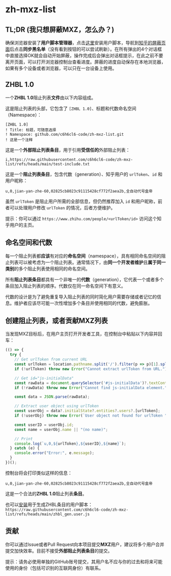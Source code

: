 # zh-mxz-list

## TL;DR (我只想屏蔽MXZ，怎么办？)

确保浏览器安装了**用户脚本管理器**，点击[这里](https://github.com/c6h6cl6-code/zh-mxz-list/raw/refs/heads/main/zhbl.user.js)安装用户脚本，导航到[知乎的屏蔽页面](https://www.zhihu.com/settings/filter)后点击**同步黑名单**（没有看到按钮的可以尝试刷新）。在所有弹出的4个对话框中直接选择OK就会自动开始屏蔽，操作完成后会弹出对话框提示，在此之前不要离开页面，可以打开浏览器控制台查看进度。屏蔽的进度自动保存在本地浏览器，如果有多个设备或者浏览器，可以只在一台设备上使用。

## ZHBL 1.0

一个**ZHBL 1.0**阻止列表**文件**由以下内容组成。

这是阻止列表的头部，它包含了 `[ZHBL 1.0]`、标题和代数命名空间（Namespace）：

```ZHBL
[ZHBL 1.0]
! Title: 标题，可随意选择
! Namespace: github.com/c6h6cl6-code/zh-mxz-list.git
! 这是一个注释
```

这是一个**外部阻止列表条目**，用于引用**受信任的**外部阻止列表：

```
i,https://raw.githubusercontent.com/c6h6cl6-code/zh-mxz-list/refs/heads/main/test-include.txt
```

这是一个**阻止列表条目**，包含代数（generation）、知乎用户的 `urlToken`、`id` 和用户昵称：

```ZHBL
u,0,jian-yan-zhe-60,02825cb8023c91115428cf772f2aea2b,全自动代号盒帝
```

虽然 `urlToken` 是阻止用户所需的全部信息，但仍然推荐加入 `id` 和用户昵称，前者可以处理用户修改 `urlToken` 的情况，后者方便维护。

提示：你可以通过 `https://www.zhihu.com/people/<urlToken/id>` 访问这个知乎用户的主页。

## 命名空间和代数
每一个阻止列表都**应该**有对应的**命名空间**（namespace），具有相同命名空间的阻止列表可以被考虑为一个阻止列表。通常情况下，由**同一个开发者维护**且**属于同一类别**的多个阻止列表使用相同的命名空间。

所有**阻止列表条目**都具有一个非唯一的**代数**（generation），它代表一个或者多个条目加入阻止列表的顺序。代数仅在同一命名空间下有意义。

代数的设计是为了避免重复导入阻止列表的同时简化用户需要存储或者记忆的信息。维护者应该尽可能一次性增加多个条目并使用相同的代数，避免膨胀。

## 创建阻止列表，或者贡献MXZ列表

当发现MXZ目标后，在用户主页打开开发者工具，在控制台中粘贴以下内容并回车：

```JavaScript
(() => {
  try {
    // Get urlToken from current URL
    const urlToken = location.pathname.split('/').filter(p => p)[1].split('?')[0];
    if (!urlToken) throw new Error("Cannot extract urlToken from URL.");

    // Get id="js-initialData"
    const rawData = document.querySelector('#js-initialData')?.textContent;
    if (!rawData) throw new Error("Cannot find js-initialData element.");

    const data = JSON.parse(rawData);

    // Extract user object using urlToken
    const userObj = data?.initialState?.entities?.users?.[urlToken];
    if (!userObj) throw new Error(`User object not found for urlToken "${urlToken}".`);

    const userID = userObj.id;
    const name = userObj.name || "(no name)";

    // Print
    console.log(`u,0,${urlToken},${userID},${name}`);
  } catch (e) {
    console.error("Error:", e.message);
  }
})();
```

控制台将会打印类似这样的信息：

```ZHBL
u,0,jian-yan-zhe-60,02825cb8023c91115428cf772f2aea2b,全自动代号盒帝
```

这是一个合法的**ZHBL 1.0**阻止列表**条目**。

也可以[安装](https://raw.githubusercontent.com/c6h6cl6-code/zh-mxz-list/refs/heads/main/zhbl_gen.user.js)用于生成ZHBL条目的用户脚本：`https://raw.githubusercontent.com/c6h6cl6-code/zh-mxz-list/refs/heads/main/zhbl_gen.user.js`

## 贡献

你可以通过Issue或者Pull Request向本项目提交**MXZ**用户，建议将多个用户合并提交加快效率。目前不接受**外部阻止列表条目**的提交。

提示：请务必使用单独的GitHub账号提交，其用户名不应与你的过去和将来可能使用的身份（包括可识别的互联网身份）有联系。
